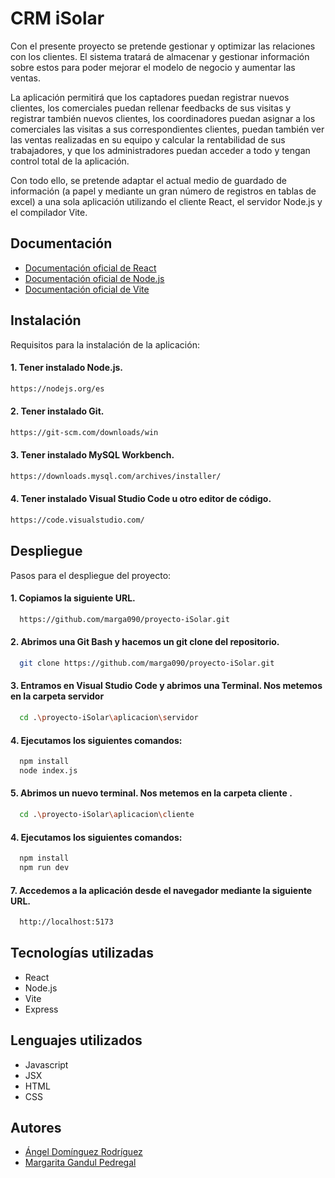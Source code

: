 
# CRM iSolar

Con el presente proyecto se pretende gestionar y optimizar las relaciones con los clientes. El sistema tratará de almacenar y gestionar información sobre estos para poder mejorar el modelo de negocio y aumentar las ventas.

La aplicación permitirá que los captadores puedan registrar nuevos clientes, los comerciales puedan rellenar feedbacks de sus visitas y registrar también nuevos clientes, los coordinadores puedan asignar a los comerciales las visitas a sus correspondientes clientes, puedan también ver las ventas realizadas en su equipo y calcular la rentabilidad de sus trabajadores, y que los administradores puedan acceder a todo y tengan control total de la aplicación.

Con todo ello, se pretende adaptar el actual medio de guardado de información (a papel y mediante un gran número de registros en tablas de excel) a una sola aplicación utilizando el cliente React, el servidor Node.js y el compilador Vite.





## Documentación

- [Documentación oficial de React](https://es.react.dev/learn)
- [Documentación oficial de Node.js](https://nodejs.org/en/learn/getting-started/introduction-to-nodejs)
- [Documentación oficial de Vite](https://es.vite.dev/guide/)


## Instalación

Requisitos para la instalación de la aplicación:

#### 1. Tener instalado Node.js.

```bash
https://nodejs.org/es 
```

#### 2. Tener instalado Git.

```bash
https://git-scm.com/downloads/win 
```

#### 3. Tener instalado MySQL Workbench.

```bash
https://downloads.mysql.com/archives/installer/ 
```

#### 4. Tener instalado Visual Studio Code u otro editor de código.

```bash
https://code.visualstudio.com/ 
```
    
## Despliegue

Pasos para el despliegue del proyecto:

#### 1. Copiamos la siguiente URL.
```bash
  https://github.com/marga090/proyecto-iSolar.git
```

#### 2. Abrimos una Git Bash y hacemos un git clone del repositorio.
```bash
  git clone https://github.com/marga090/proyecto-iSolar.git
```

#### 3. Entramos en Visual Studio Code y abrimos una Terminal. Nos metemos en la carpeta servidor
```bash
  cd .\proyecto-iSolar\aplicacion\servidor
```

#### 4. Ejecutamos los siguientes comandos:
```bash
  npm install
  node index.js
```

#### 5. Abrimos un nuevo terminal. Nos metemos en la carpeta cliente .
```bash
  cd .\proyecto-iSolar\aplicacion\cliente
```

#### 4. Ejecutamos los siguientes comandos:
```bash
  npm install
  npm run dev
``` 

#### 7. Accedemos a la aplicación desde el navegador mediante la siguiente URL.
```bash
  http://localhost:5173
```
## Tecnologías utilizadas

- React
- Node.js
- Vite
- Express

## Lenguajes utilizados

- Javascript
- JSX
- HTML
- CSS


## Autores

- [Ángel Domínguez Rodríguez](https://github.com/darkel5309)
- [Margarita Gandul Pedregal](https://github.com/marga090)

